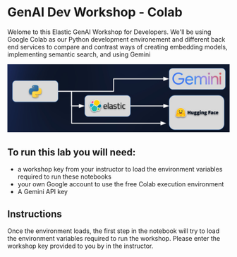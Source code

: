 # GenAI Dev Workshop - Colab

Welome to this Elastic GenAI Workshop for Developers.  We'll be using Google Colab as our Python development environement and different back end services to compare and contrast ways of creating embedding models, implementing semantic search, and using Gemini

![architecture](images/architecture.jpg)

## To run this lab you will need:
* a workshop key from your instructor to load the environment variables required to run these notebooks
* your own Google account to use the free Colab execution environment
* A Gemini API key

## Instructions

Once the environment loads, the first step in the notebook will try to load the environment variables required to run the workshop. Please enter the workshop key provided to you by in the instructor.
